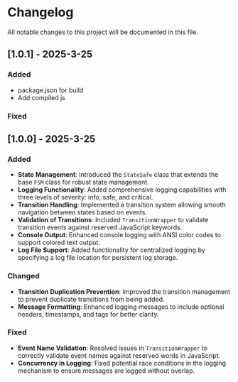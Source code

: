 # Changelog

All notable changes to this project will be documented in this file.

## [1.0.1] - 2025-3-25

### Added
- package.json for build
- Add compiled js

### Fixed
## [1.0.0] - 2025-3-25

### Added
- **State Management**: Introduced the `StateSafe` class that extends the base `FSM` class for robust state management.
- **Logging Functionality**: Added comprehensive logging capabilities with three levels of severity: info, safe, and critical.
- **Transition Handling**: Implemented a transition system allowing smooth navigation between states based on events.
- **Validation of Transitions**: Included `TransitionWrapper` to validate transition events against reserved JavaScript keywords.
- **Console Output**: Enhanced console logging with ANSI color codes to support colored text output.
- **Log File Support**: Added functionality for centralized logging by specifying a log file location for persistent log storage.

### Changed
- **Transition Duplication Prevention**: Improved the transition management to prevent duplicate transitions from being added.
- **Message Formatting**: Enhanced logging messages to include optional headers, timestamps, and tags for better clarity.

### Fixed
- **Event Name Validation**: Resolved issues in `TransitionWrapper` to correctly validate event names against reserved words in JavaScript.
- **Concurrency in Logging**: Fixed potential race conditions in the logging mechanism to ensure messages are logged without overlap.